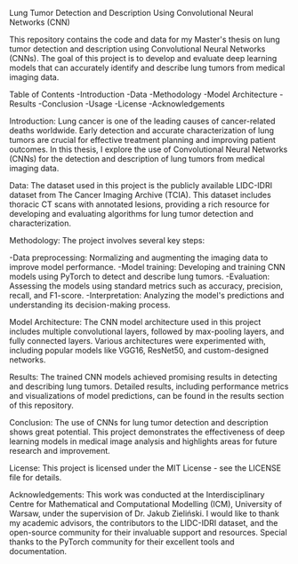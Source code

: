 Lung Tumor Detection and Description Using Convolutional Neural Networks (CNN)

This repository contains the code and data for my Master's thesis on lung tumor detection and description using Convolutional Neural Networks (CNNs). 
The goal of this project is to develop and evaluate deep learning models that can accurately identify and describe lung tumors from medical imaging data.

Table of Contents
-Introduction
-Data
-Methodology
-Model Architecture
-Results
-Conclusion
-Usage
-License
-Acknowledgements

Introduction:
Lung cancer is one of the leading causes of cancer-related deaths worldwide. 
Early detection and accurate characterization of lung tumors are crucial for effective treatment planning and improving patient outcomes. 
In this thesis, I explore the use of Convolutional Neural Networks (CNNs) for the detection and description of lung tumors from medical imaging data.

Data:
The dataset used in this project is the publicly available LIDC-IDRI dataset from The Cancer Imaging Archive (TCIA). 
This dataset includes thoracic CT scans with annotated lesions, providing a rich resource for developing and evaluating algorithms for lung tumor detection and characterization.

Methodology:
The project involves several key steps:

-Data preprocessing: Normalizing and augmenting the imaging data to improve model performance.
-Model training: Developing and training CNN models using PyTorch to detect and describe lung tumors.
-Evaluation: Assessing the models using standard metrics such as accuracy, precision, recall, and F1-score.
-Interpretation: Analyzing the model's predictions and understanding its decision-making process.

Model Architecture:
The CNN model architecture used in this project includes multiple convolutional layers, followed by max-pooling layers, and fully connected layers. 
Various architectures were experimented with, including popular models like VGG16, ResNet50, and custom-designed networks.

Results:
The trained CNN models achieved promising results in detecting and describing lung tumors. 
Detailed results, including performance metrics and visualizations of model predictions, can be found in the results section of this repository.

Conclusion:
The use of CNNs for lung tumor detection and description shows great potential. 
This project demonstrates the effectiveness of deep learning models in medical image analysis and highlights areas for future research and improvement.

License:
This project is licensed under the MIT License - see the LICENSE file for details.

Acknowledgements:
This work was conducted at the Interdisciplinary Centre for Mathematical and Computational Modelling (ICM), University of Warsaw, under the supervision of Dr. Jakub Zieliński. 
I would like to thank my academic advisors, the contributors to the LIDC-IDRI dataset, and the open-source community for their invaluable support and resources. 
Special thanks to the PyTorch community for their excellent tools and documentation.

